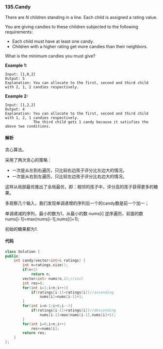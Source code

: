 ### 135.Candy

There are *N* children standing in a line. Each child is assigned a rating value.

You are giving candies to these children subjected to the following requirements:

- Each child must have at least one candy.
- Children with a higher rating get more candies than their neighbors.

What is the minimum candies you must give?

**Example 1:**

```
Input: [1,0,2]
Output: 5
Explanation: You can allocate to the first, second and third child with 2, 1, 2 candies respectively.
```

**Example 2:**

```
Input: [1,2,2]
Output: 4
Explanation: You can allocate to the first, second and third child with 1, 2, 1 candies respectively.
             The third child gets 1 candy because it satisfies the above two conditions.
```

#### 解析

贪心算法。

采用了两次贪心的策略：

- 一次是从左到右遍历，只比较右边孩子评分比左边大的情况。
- 一次是从右到左遍历，只比较左边孩子评分比右边大的情况。

这样从局部最优推出了全局最优，即：相邻的孩子中，评分高的孩子获得更多的糖果。

多观察几个输入，我们发现单调递增的序列后一个的candy数是前一个加一；

单调递减的序列，最小的数为1，从最小的数 nums[i] 逆序遍历，前面的数 nums[i-1]=max(nums[i-1],nums[i]+1);

初始的糖果都为1.

#### 代码

```cpp
class Solution {
public:
    int candy(vector<int>& ratings) {
        int n=ratings.size();
        if(n<2)
            return n;
        vector<int> nums(n,1);//init
        int res=0;
        for(int i=1;i<n;i++){
            if(ratings[i-1]<ratings[i])//ascending
                nums[i]=nums[i-1]+1;
        }
        for(int i=n-1;i>0;i--){
            if(ratings[i-1]>ratings[i])//descending
                nums[i-1]=max(nums[i-1],nums[i]+1);
        }
        for(int i=0;i<n;i++)
            res+=nums[i];
        return res;
    }
};
```
